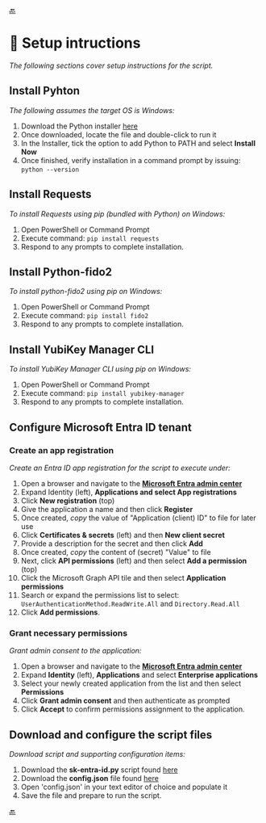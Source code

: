 [🔙](https://github.com/JMarkstrom/entra-id-security-key-obo-enrollment/) 

# 💾 Setup intructions
_The following sections cover setup instructions for the script._

## Install Pyhton
_The following assumes the target OS is Windows:_

1. Download the Python installer [here](https://www.python.org/downloads/windows/)
2. Once downloaded, locate the file and double-click to run it
3. In the Installer, tick the option to add Python to PATH and select **Install Now**
4. Once finished, verify installation in a command prompt by issuing: ```python --version```

## Install Requests
_To install Requests using pip (bundled with Python) on Windows:_

1. Open PowerShell or Command Prompt
2. Execute command: ```pip install requests```
3. Respond to any prompts to complete installation.

## Install Python-fido2
_To install python-fido2 using pip on Windows:_

1. Open PowerShell or Command Prompt
2. Execute command: ```pip install fido2```
3. Respond to any prompts to complete installation.

## Install YubiKey Manager CLI
_To install YubiKey Manager CLI using pip on Windows:_

1. Open PowerShell or Command Prompt
2. Execute command: ```pip install yubikey-manager```
3. Respond to any prompts to complete installation.

## Configure Microsoft Entra ID tenant

### Create an app registration
_Create an Entra ID app registration for the script to execute under:_

1. Open a browser and navigate to the [**Microsoft Entra admin center**](https://entra.microsoft.com/)
2. Expand Identity (left), **Applications and select App registrations**
3. Click **New registration** (top)
4. Give the application a name and then click **Register**
5. Once created, _copy_ the value of "Application (client) ID" to file for later use
6. Click **Certificates & secrets** (left) and then **New client secret**
7. Provide a description for the secret and then click **Add**
8. Once created, _copy_ the content of (secret) "Value" to file
9. Next, click **API permissions** (left) and then select **Add a permission** (top)
10. Click the Microsoft Graph API tile and then select **Application permissions**
11. Search or expand the permissions list to select: ```UserAuthenticationMethod.ReadWrite.All``` and ```Directory.Read.All```
12. Click **Add permissions**.

### Grant necessary permissions
_Grant admin consent to the application:_

1. Open a browser and navigate to the [**Microsoft Entra admin center**](https://entra.microsoft.com/)
2. Expand **Identity** (left), **Applications** and select **Enterprise applications**
3. Select your newly created application from the list and then select **Permissions**
4. Click **Grant admin consent** and then authenticate as prompted
5. Click **Accept** to confirm permissions assignment to the application.

## Download and configure the script files
_Download script and supporting configuration items:_

1. Download the **sk-entra-id.py** script found [here](https://github.com/JMarkstrom/entra-id-security-key-obo-enrollment/blob/main/script/sk-entra-id.py)
2. Download the **config.json** file found [here](https://github.com/JMarkstrom/entra-id-security-key-obo-enrollment/blob/main/script/config.json)
3. Open 'config.json' in your text editor of choice and populate it
4. Save the file and prepare to run the script.
   

[🔙](https://github.com/JMarkstrom/entra-id-security-key-obo-enrollment/) 

